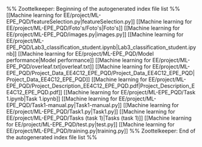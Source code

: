 %% Zoottelkeeper: Beginning of the autogenerated index file list  %%
 [[Machine learning for EE/project/ML-EPE_PQD/featureSelection.py|featureSelection.py]]
 [[Machine learning for EE/project/ML-EPE_PQD/Foto's/Foto's|Foto's]]
 [[Machine learning for EE/project/ML-EPE_PQD/images.py|images.py]]
 [[Machine learning for EE/project/ML-EPE_PQD/Lab3_classification_student.ipynb|Lab3_classification_student.ipynb]]
 [[Machine learning for EE/project/ML-EPE_PQD/Model performance|Model performance]]
 [[Machine learning for EE/project/ML-EPE_PQD/overleaf.txt|overleaf.txt]]
 [[Machine learning for EE/project/ML-EPE_PQD/Project_Data_EE4C12_EPE_PQD/Project_Data_EE4C12_EPE_PQD|Project_Data_EE4C12_EPE_PQD]]
 [[Machine learning for EE/project/ML-EPE_PQD/Project_Description_EE4C12_EPE_PQD.pdf|Project_Description_EE4C12_EPE_PQD.pdf]]
 [[Machine learning for EE/project/ML-EPE_PQD/Task 1.ipynb|Task 1.ipynb]]
 [[Machine learning for EE/project/ML-EPE_PQD/Task1-manual.py|Task1-manual.py]]
 [[Machine learning for EE/project/ML-EPE_PQD/Task1.py|Task1.py]]
 [[Machine learning for EE/project/ML-EPE_PQD/Tasks (task 1)|Tasks (task 1)]]
 [[Machine learning for EE/project/ML-EPE_PQD/test.py|test.py]]
 [[Machine learning for EE/project/ML-EPE_PQD/training.py|training.py]]
%% Zoottelkeeper: End of the autogenerated index file list  %%
